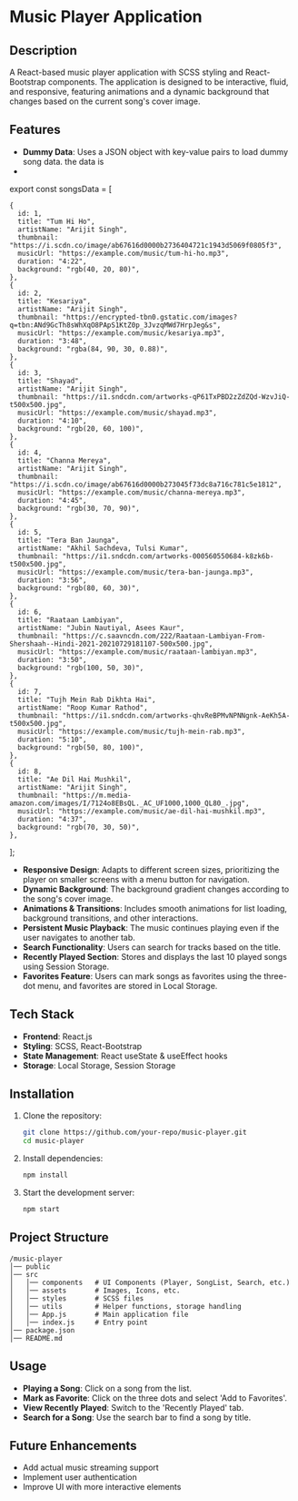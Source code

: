 # Music Player Application

## Description
A React-based music player application with SCSS styling and React-Bootstrap components. The application is designed to be interactive, fluid, and responsive, featuring animations and a dynamic background that changes based on the current song's cover image.

## Features
- **Dummy Data**: Uses a JSON object with key-value pairs to load dummy song data. the data  is
- 
  


   export const songsData = [

    {
      id: 1,
      title: "Tum Hi Ho",
      artistName: "Arijit Singh",
      thumbnail: "https://i.scdn.co/image/ab67616d0000b2736404721c1943d5069f0805f3",
      musicUrl: "https://example.com/music/tum-hi-ho.mp3",
      duration: "4:22",
      background: "rgb(40, 20, 80)",
    },
    {
      id: 2,
      title: "Kesariya",
      artistName: "Arijit Singh",
      thumbnail: "https://encrypted-tbn0.gstatic.com/images?q=tbn:ANd9GcTh8sWhXqO8PApS1KtZ0p_3JvzqMWd7HrpJeg&s",
      musicUrl: "https://example.com/music/kesariya.mp3",
      duration: "3:48",
      background: "rgba(84, 90, 30, 0.88)",
    },
    {
      id: 3,
      title: "Shayad",
      artistName: "Arijit Singh",
      thumbnail: "https://i1.sndcdn.com/artworks-qP61TxPBD2zZdZQd-WzvJiQ-t500x500.jpg",
      musicUrl: "https://example.com/music/shayad.mp3",
      duration: "4:10",
      background: "rgb(20, 60, 100)",
    },
    {
      id: 4,
      title: "Channa Mereya",
      artistName: "Arijit Singh",
      thumbnail: "https://i.scdn.co/image/ab67616d0000b273045f73dc8a716c781c5e1812",
      musicUrl: "https://example.com/music/channa-mereya.mp3",
      duration: "4:45",
      background: "rgb(30, 70, 90)",
    },
    {
      id: 5,
      title: "Tera Ban Jaunga",
      artistName: "Akhil Sachdeva, Tulsi Kumar",
      thumbnail: "https://i1.sndcdn.com/artworks-000560550684-k8zk6b-t500x500.jpg",
      musicUrl: "https://example.com/music/tera-ban-jaunga.mp3",
      duration: "3:56",
      background: "rgb(80, 60, 30)",
    },
    {
      id: 6,
      title: "Raataan Lambiyan",
      artistName: "Jubin Nautiyal, Asees Kaur",
      thumbnail: "https://c.saavncdn.com/222/Raataan-Lambiyan-From-Shershaah--Hindi-2021-20210729181107-500x500.jpg",
      musicUrl: "https://example.com/music/raataan-lambiyan.mp3",
      duration: "3:50",
      background: "rgb(100, 50, 30)",
    },
    {
      id: 7,
      title: "Tujh Mein Rab Dikhta Hai",
      artistName: "Roop Kumar Rathod",
      thumbnail: "https://i1.sndcdn.com/artworks-qhvReBPMvNPNNgnk-AeKh5A-t500x500.jpg",
      musicUrl: "https://example.com/music/tujh-mein-rab.mp3",
      duration: "5:10",
      background: "rgb(50, 80, 100)",
    },
    {
      id: 8,
      title: "Ae Dil Hai Mushkil",
      artistName: "Arijit Singh",
      thumbnail: "https://m.media-amazon.com/images/I/7124o8EBsQL._AC_UF1000,1000_QL80_.jpg",
      musicUrl: "https://example.com/music/ae-dil-hai-mushkil.mp3",
      duration: "4:37",
      background: "rgb(70, 30, 50)",
    },
  ];
  

  

- **Responsive Design**: Adapts to different screen sizes, prioritizing the player on smaller screens with a menu button for navigation.
- **Dynamic Background**: The background gradient changes according to the song's cover image.
- **Animations & Transitions**: Includes smooth animations for list loading, background transitions, and other interactions.
- **Persistent Music Playback**: The music continues playing even if the user navigates to another tab.
- **Search Functionality**: Users can search for tracks based on the title.
- **Recently Played Section**: Stores and displays the last 10 played songs using Session Storage.
- **Favorites Feature**: Users can mark songs as favorites using the three-dot menu, and favorites are stored in Local Storage.

## Tech Stack
- **Frontend**: React.js
- **Styling**: SCSS, React-Bootstrap
- **State Management**: React useState & useEffect hooks
- **Storage**: Local Storage, Session Storage

## Installation
1. Clone the repository:
   ```sh
   git clone https://github.com/your-repo/music-player.git
   cd music-player
   ```
2. Install dependencies:
   ```sh
   npm install
   ```
3. Start the development server:
   ```sh
   npm start
   ```

## Project Structure
```
/music-player
│── public
│── src
│   │── components   # UI Components (Player, SongList, Search, etc.)
│   │── assets       # Images, Icons, etc.
│   │── styles       # SCSS files
│   │── utils        # Helper functions, storage handling
│   │── App.js       # Main application file
│   │── index.js     # Entry point
│── package.json
│── README.md
```

## Usage
- **Playing a Song**: Click on a song from the list.
- **Mark as Favorite**: Click on the three dots and select 'Add to Favorites'.
- **View Recently Played**: Switch to the 'Recently Played' tab.
- **Search for a Song**: Use the search bar to find a song by title.

## Future Enhancements
- Add actual music streaming support
- Implement user authentication
- Improve UI with more interactive elements



